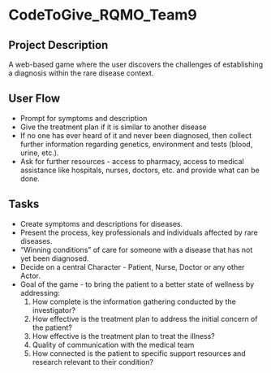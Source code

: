 # CodeToGive_RQMO_Team9

## Project Description ##
A web-based game where the user discovers the challenges of establishing a diagnosis within the rare disease context.

## User Flow ##
- Prompt for symptoms and description
- Give the treatment plan if it is similar to another disease
- If no one has ever heard of it and never been diagnosed, then collect further information regarding genetics, environment and tests (blood, urine, etc.).
- Ask for further resources - access to pharmacy, access to medical assistance like hospitals, nurses, doctors, etc. and provide what can be done.

## Tasks ##
- Create symptoms and descriptions for diseases.
- Present the process, key professionals and individuals affected by rare diseases.
- “Winning conditions” of care for someone with a disease that has not yet been diagnosed.
- Decide on a central Character - Patient, Nurse, Doctor or any other Actor.
- Goal of the game - to bring the patient to a better state of wellness by addressing:
    1. How complete is the information gathering conducted by the investigator?
    2. How effective is the treatment plan to address the initial concern of the patient?
    3. How effective is the treatment plan to treat the illness?
    4. Quality of communication with the medical team
    5. How connected is the patient to specific support resources and research relevant to their condition?

